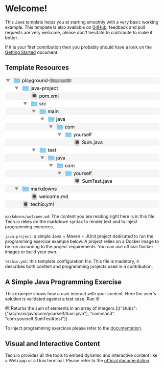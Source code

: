 
# Welcome!

This Java template helps you at starting smoothly with a very basic working example. This template is also available on [GitHub](), feedback and pull requests are very welcome, please don't hesitate to contribute to make it better.

If it is your first contribution then you probably should have a look on the [Getting Started](https://gettingstarted) document.

## Template Resources

![Project tree](./project.png "Project tree")

`markdowns/welcome.md`: The content you are reading right here is in this file. Tech.io relies on the markdown syntax to render text and to inject programming exercices.


`java-project`: a simple Java + Maven + JUnit project dedicated to run the programming exercice example below. A project relies on a Docker image to be run according to the project requirements. You can use official Docker images or build your own.


`techio.yml`: this template configuration file. This file is madatory, it describes both content and programming projects used in a contribution. 

## A Simple Java Programming Exercise

This example shows how a user interact with your content. Here the user's solution is validated against a test case. Run it!

@[Returns the sum of elements in an array of integers.]({"stubs": ["src/main/java/com/yourself/Sum.java"], "command": "com.yourself.SumTest#test"})

To inject programming exercices please refer to the [documentation]().

## Visual and Interactive Content

Tech.io provides all the tools to embed dynamic and interactive content like a Web app or a Unix terminal. Please refer to the [official documentation]().